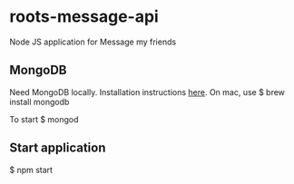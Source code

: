 # roots-message-api
Node JS application for Message my friends

## MongoDB
Need MongoDB locally. Installation instructions [here](https://treehouse.github.io/installation-guides/mac/mongo-mac.html). On mac, use
   $ brew install mongodb

To start
   $ mongod

## Start application

   $ npm start

